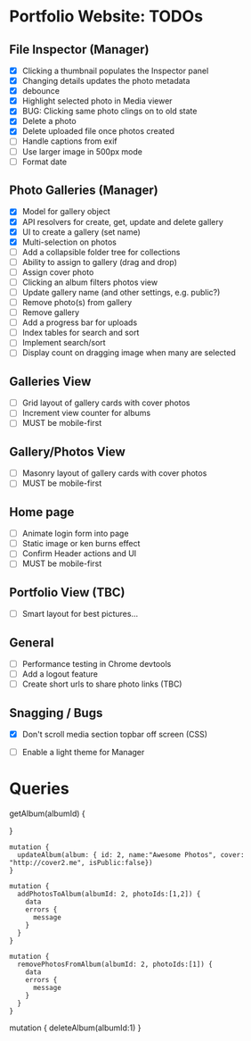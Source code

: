 # Portfolio Website: TODOs

## File Inspector (Manager)
* [x] Clicking a thumbnail populates the Inspector panel
* [x] Changing details updates the photo metadata
* [x] debounce
* [x] Highlight selected photo in Media viewer
* [x] BUG: Clicking same photo clings on to old state
* [x] Delete a photo
* [x] Delete uploaded file once photos created
* [ ] Handle captions from exif
* [ ] Use larger image in 500px mode
* [ ] Format date

## Photo Galleries (Manager)
* [x] Model for gallery object
* [x] API resolvers for create, get, update and delete gallery
* [x] UI to create a gallery (set name)
* [x] Multi-selection on photos
* [ ] Add a collapsible folder tree for collections
* [ ] Ability to assign to gallery (drag and drop)
* [ ] Assign cover photo
* [ ] Clicking an album filters photos view
* [ ] Update gallery name (and other settings, e.g. public?)
* [ ] Remove photo(s) from gallery
* [ ] Remove gallery
* [ ] Add a progress bar for uploads
* [ ] Index tables for search and sort
* [ ] Implement search/sort
* [ ] Display count on dragging image when many are selected

## Galleries View
* [ ] Grid layout of gallery cards with cover photos
* [ ] Increment view counter for albums
* [ ] MUST be mobile-first

## Gallery/Photos View
* [ ] Masonry layout of gallery cards with cover photos
* [ ] MUST be mobile-first

## Home page
* [ ] Animate login form into page
* [ ] Static image or ken burns effect
* [ ] Confirm Header actions and UI
* [ ] MUST be mobile-first

## Portfolio View (TBC)
* [ ] Smart layout for best pictures...

## General
* [ ] Performance testing in Chrome devtools
* [ ] Add a logout feature
* [ ] Create short urls to share photo links (TBC)

## Snagging / Bugs
* [x] Don't scroll media section topbar off screen (CSS)
* [ ] Enable a light theme for Manager


# Queries

getAlbum(albumId) {

}

```
mutation {
  updateAlbum(album: { id: 2, name:"Awesome Photos", cover: "http://cover2.me", isPublic:false})
}
```

```
mutation {
  addPhotosToAlbum(albumId: 2, photoIds:[1,2]) {
    data
    errors {
      message
    }
  }
}
```

```
mutation {
  removePhotosFromAlbum(albumId: 2, photoIds:[1]) {
    data
    errors {
      message
    }
  }
}
```

mutation {
  deleteAlbum(albumId:1)
}